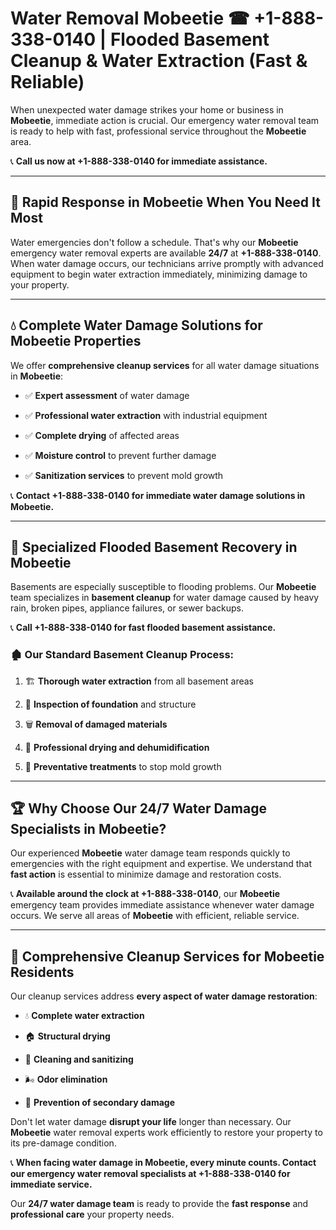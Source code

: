 # Water Removal Mobeetie ☎ +1-888-338-0140 | Flooded Basement Cleanup & Water Extraction (Fast & Reliable)

When unexpected water damage strikes your home or business in **Mobeetie**, immediate action is crucial. Our emergency water removal team is ready to help with fast, professional service throughout the **Mobeetie** area. 

📞 **Call us now at +1-888-338-0140 for immediate assistance.**
---
## 🚀 Rapid Response in Mobeetie When You Need It Most
Water emergencies don't follow a schedule. That's why our **Mobeetie** emergency water removal experts are available **24/7** at **+1-888-338-0140**. When water damage occurs, our technicians arrive promptly with advanced equipment to begin water extraction immediately, minimizing damage to your property.
---
## 💧 Complete Water Damage Solutions for Mobeetie Properties
We offer **comprehensive cleanup services** for all water damage situations in **Mobeetie**:
- ✅ **Expert assessment** of water damage  
- ✅ **Professional water extraction** with industrial equipment  
- ✅ **Complete drying** of affected areas  
- ✅ **Moisture control** to prevent further damage  
- ✅ **Sanitization services** to prevent mold growth  
📞 **Contact +1-888-338-0140 for immediate water damage solutions in Mobeetie.**
---
## 🌊 Specialized Flooded Basement Recovery in Mobeetie
Basements are especially susceptible to flooding problems. Our **Mobeetie** team specializes in **basement cleanup** for water damage caused by heavy rain, broken pipes, appliance failures, or sewer backups. 
📞 **Call +1-888-338-0140 for fast flooded basement assistance.**
### 🏚️ Our Standard Basement Cleanup Process:
1. 🏗️ **Thorough water extraction** from all basement areas  
2. 🔎 **Inspection of foundation** and structure  
3. 🗑️ **Removal of damaged materials**  
4. 💨 **Professional drying and dehumidification**  
5. 🚫 **Preventative treatments** to stop mold growth  
---
## 🏆 Why Choose Our 24/7 Water Damage Specialists in Mobeetie?
Our experienced **Mobeetie** water damage team responds quickly to emergencies with the right equipment and expertise. We understand that **fast action** is essential to minimize damage and restoration costs.
📞 **Available around the clock at +1-888-338-0140**, our **Mobeetie** emergency team provides immediate assistance whenever water damage occurs. We serve all areas of **Mobeetie** with efficient, reliable service.
---
## 🧹 Comprehensive Cleanup Services for Mobeetie Residents
Our cleanup services address **every aspect of water damage restoration**:
- 💧 **Complete water extraction**  
- 🏠 **Structural drying**  
- 🧼 **Cleaning and sanitizing**  
- 🌬️ **Odor elimination**  
- 🚫 **Prevention of secondary damage**  
Don't let water damage **disrupt your life** longer than necessary. Our **Mobeetie** water removal experts work efficiently to restore your property to its pre-damage condition.
📞 **When facing water damage in Mobeetie, every minute counts. Contact our emergency water removal specialists at +1-888-338-0140 for immediate service.**
Our **24/7 water damage team** is ready to provide the **fast response** and **professional care** your property needs.
